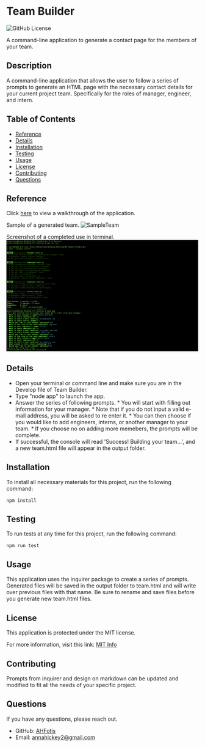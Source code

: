 # Team Builder

![GitHub License](https://img.shields.io/badge/License-MIT-blue.svg)

A command-line application to generate a contact page for the members of your team.


## Description

A command-line application that allows the user to follow a series of prompts to generate an HTML page with the necessary contact details for your current project team. Specifically for the roles of manager, engineer, and intern.

## Table of Contents

* [Reference](#reference)
* [Details](#details)
* [Installation](#installation)
* [Testing](#testing)
* [Usage](#usage)
* [License](#license)
* [Contributing](#contributing)
* [Questions](#questions)
  
## Reference

  Click [here](https://drive.google.com/file/d/1t6FIN147BdtLywwt2bMgGLkMjmL9keft/view) to view a walkthrough of the application.
  
  Sample of a generated team.
 ![SampleTeam](Reference/Images/screenShot.png)

  Screenshot of a completed use in terminal.
  ![Terminal Shot](Reference/Images/screenShotTerminal.png)


## Details
  * Open your terminal or command line and make sure you are in the Develop file of Team Builder.
  * Type "node app" to launch the app.
  * Answer the series of following prompts.
        * You will start with filling out information for your manager.
        * Note that if you do not input a valid e-mail address, you will be asked to re enter it.
        * You can then choose if you would like to add engineers, interns, or another manager to your team.
        * If you choose no on adding more memebers, the prompts will be complete.
  * If successful, the console will read 'Success! Building your team...', and a new team.html file will appear in the output folder.

## Installation

To install all necessary materials for this project, run the following command:

```
npm install
```


## Testing

To run tests at any time for this project, run the following command:

```
npm run test
```

## Usage

This application uses the inquirer package to create a series of prompts. Generated files will be saved in the output folder to team.html and will write over previous files with that name. Be sure to rename and save files before you generate new team.html files.

## License

This application is protected under the MIT license.

For more information, visit this link: [MIT Info](https://opensource.org/licenses/MIT)

## Contributing
Prompts from inquirer and design on markdown can be updated and modified to fit all the needs of your specific project.

## Questions

If you have any questions, please reach out.
* GitHub: [AHFotis](https://github.com/AHFotis)
* Email: annahickey2@gmail.com



